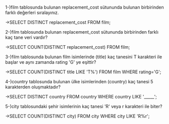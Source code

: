 1-)film tablosunda bulunan replacement_cost sütununda bulunan birbirinden farklı değerleri sıralayınız.

->SELECT DISTINCT replacement_cost FROM film;

2-)film tablosunda bulunan replacement_cost sütununda birbirinden farklı kaç tane veri vardır?

->SELECT COUNT(DISTINCT replacement_cost) FROM film;

3-)film tablosunda bulunan film isimlerinde (title) kaç tanesini T karakteri ile başlar ve aynı zamanda rating 'G' ye eşittir?

->SELECT COUNT(DISTINCT title LIKE 'T%') FROM film WHERE rating='G';

4-)country tablosunda bulunan ülke isimlerinden (country) kaç tanesi 5 karakterden oluşmaktadır?

->SELECT DISTINCT country FROM country WHERE country LIKE '_____';

5-)city tablosundaki şehir isimlerinin kaç tanesi 'R' veya r karakteri ile biter?

->SELECT COUNT(DISTINCT city) FROM city WHERE city LIKE 'R%r';
